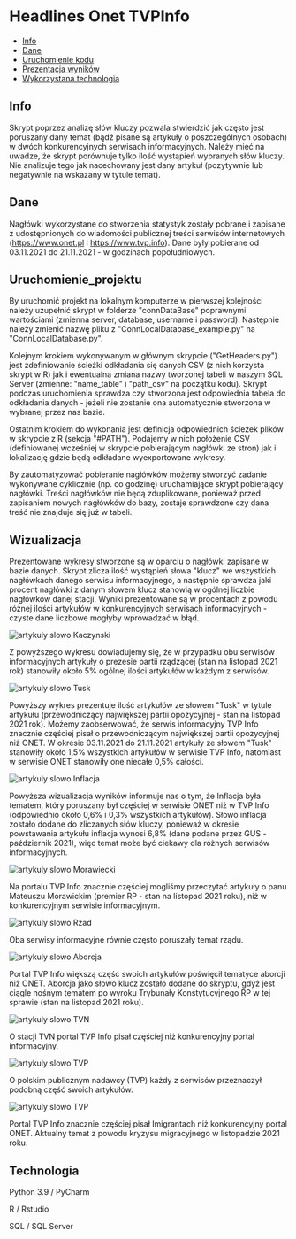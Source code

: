 # Headlines Onet TVPInfo

* [Info](#Info)
* [Dane](#Dane)
* [Uruchomienie kodu](#Uruchomienie_projektu)
* [Prezentacja wyników](#Wizualizacja)
* [Wykorzystana technologia](#Technologia)

## Info

Skrypt poprzez analizę słów kluczy pozwala stwierdzić jak często jest poruszany dany temat (bądź pisane są artykuły o poszczególnych osobach) w dwóch konkurencyjnych 
serwisach informacyjnych. Należy mieć na uwadze, że skrypt porównuje tylko ilość wystąpień wybranych słów kluczy. Nie analizuje tego jak nacechowany jest dany artykuł 
(pozytywnie lub negatywnie na wskazany w tytule temat).

## Dane

Nagłówki wykorzystane do stworzenia statystyk zostały pobrane i zapisane z udostępnionych do wiadomości publicznej treści serwisów internetowych 
(https://www.onet.pl i https://www.tvp.info). Dane były pobierane od 03.11.2021 do 21.11.2021 - w godzinach popołudniowych.

## Uruchomienie_projektu

By uruchomić projekt na lokalnym komputerze w pierwszej kolejności należy uzupełnić skrypt w folderze "connDataBase" poprawnymi wartościami
(zmienna server, database, username i password). Następnie należy zmienić nazwę pliku z "ConnLocalDatabase_example.py" na "ConnLocalDatabase.py".

Kolejnym krokiem wykonywanym w głównym skrypcie ("GetHeaders.py") jest zdefiniowanie ścieżki odkładania się danych CSV (z nich korzysta skrypt w R) jak i ewentualna
zmiana nazwy tworzonej tabeli w naszym SQL Server (zmienne: "name_table" i "path_csv" na początku kodu). Skrypt podczas uruchomienia sprawdza czy stworzona jest 
odpowiednia tabela do odkładania danych - jeżeli nie zostanie ona automatycznie stworzona w wybranej przez nas bazie.

Ostatnim krokiem do wykonania jest definicja odpowiednich ścieżek plików w skrypcie z R (sekcja "#PATH"). Podajemy w nich położenie CSV (definiowanej wcześniej w 
skrypcie pobierającym nagłówki ze stron) jak i lokalizację gdzie będą odkładane wyexportowane wykresy.

By zautomatyzować pobieranie nagłówków możemy stworzyć zadanie wykonywane cyklicznie (np. co godzinę) uruchamiające skrypt pobierający nagłówki. Treści nagłówków nie 
będą zduplikowane, ponieważ przed zapisaniem nowych nagłówków do bazy, zostaje sprawdzone czy dana treść nie znajduje się już w tabeli.

## Wizualizacja

Prezentowane wykresy stworzone są w oparciu o nagłówki zapisane w bazie danych. Skrypt zlicza ilość wystąpień słowa "klucz" we wszystkich nagłówkach danego serwisu informacyjnego, 
a następnie sprawdza jaki procent nagłówki z danym słowem klucz stanowią w ogólnej liczbie nagłówków danej stacji. Wyniki prezentowane są w procentach z powodu 
różnej ilości artykułów w konkurencyjnych serwisach informacyjnych - czyste dane liczbowe mogłyby wprowadzać w błąd.

![artykuly slowo Kaczynski](https://github.com/WHHY100/Headlines-Onet-TVPInfo/blob/main/img/plot_1.jpg?raw=true)

Z powyższego wykresu dowiadujemy się, że w przypadku obu serwisów informacyjnych artykuły o prezesie partii rządzącej (stan na listopad 2021 rok) stanowiły około 5% ogólnej
ilości artykułów w każdym z serwisów.

![artykuly slowo Tusk](https://github.com/WHHY100/Headlines-Onet-TVPInfo/blob/main/img/plot_2.jpg?raw=true)

Powyższy wykres prezentuje ilość artykułów ze słowem "Tusk" w tytule artykułu (przewodniczący największej partii opozycyjnej - stan na listopad 2021 rok). Możemy zaobserwować, 
że serwis informacyjny TVP Info znacznie częściej pisał o przewodniczącym największej partii opozycyjnej niż ONET. W okresie 03.11.2021 do 21.11.2021 artykuły ze słowem "Tusk"
stanowiły około 1,5% wszystkich artykułów w serwisie TVP Info, natomiast w serwisie ONET stanowiły one niecałe 0,5% całości.

![artykuly slowo Inflacja](https://github.com/WHHY100/Headlines-Onet-TVPInfo/blob/main/img/plot_3.jpg?raw=true)

Powyższa wizualizacja wyników informuje nas o tym, że Inflacja była tematem, który poruszany był częściej w serwisie ONET niż w TVP Info (odpowiednio około 0,6% i 0,3%
wszystkich artykułów). Słowo inflacja zostało dodane do zliczanych słów kluczy, ponieważ w okresie powstawania artykułu inflacja wynosi 6,8% (dane podane przez GUS - 
październik 2021), więc temat może być ciekawy dla różnych serwisów informacyjnych.

![artykuly slowo Morawiecki](https://github.com/WHHY100/Headlines-Onet-TVPInfo/blob/main/img/plot_4.jpg?raw=true)

Na portalu TVP Info znacznie częściej mogliśmy przeczytać artykuły o panu Mateuszu Morawickim (premier RP - stan na listopad 2021 roku), niż w konkurencyjnym
serwisie informacyjnym.

![artykuly slowo Rzad](https://github.com/WHHY100/Headlines-Onet-TVPInfo/blob/main/img/plot_5.jpg?raw=true)

Oba serwisy informacyjne równie często poruszały temat rządu.

![artykuly slowo Aborcja](https://github.com/WHHY100/Headlines-Onet-TVPInfo/blob/main/img/plot_6.jpg?raw=true)

Portal TVP Info większą część swoich artykułów poświęcił tematyce aborcji niż ONET. Aborcja jako słowo klucz zostało dodane do skryptu, gdyż jest ciągle nośnym tematem po
wyroku Trybunały Konstytucyjnego RP w tej sprawie (stan na listopad 2021 roku).

![artykuly slowo TVN](https://github.com/WHHY100/Headlines-Onet-TVPInfo/blob/main/img/plot_7.jpg?raw=true)

O stacji TVN portal TVP Info pisał częściej niż konkurencyjny portal informacyjny.

![artykuly slowo TVP](https://github.com/WHHY100/Headlines-Onet-TVPInfo/blob/main/img/plot_8.jpg?raw=true)

O polskim publicznym nadawcy (TVP) każdy z serwisów przeznaczył podobną część swoich artykułów.

![artykuly slowo TVP](https://github.com/WHHY100/Headlines-Onet-TVPInfo/blob/main/img/plot_9.jpg?raw=true)

Portal TVP Info znacznie częściej pisał Imigrantach niż konkurencyjny portal ONET. Aktualny temat z powodu kryzysu migracyjnego w listopadzie 2021 roku.

## Technologia

Python 3.9 / PyCharm

R / Rstudio

SQL / SQL Server
